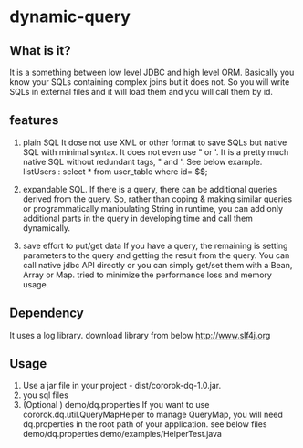 dynamic-query
========


## What is it?
It is a something between low level JDBC and high level ORM.
Basically you know your SQLs containing complex joins but it does not.
So you will write SQLs in external files and it will load them and you will call them by id.


## features 
1. plain SQL
It dose not use XML or other format to save SQLs but native SQL with minimal syntax.
It does not even use " or '. It is a pretty much native SQL without redundant tags, " and '. 
See below example. 
listUsers : select * from user_table 
where id= $$;

2. expandable SQL.
If there is a query, there can be additional queries derived from the query.
So, rather than coping & making similar queries or programmatically manipulating String in runtime,
you can add only additional parts in the query in developing time and call them dynamically.

3. save effort to put/get data
If you have a query, the remaining is setting parameters to the query and getting the result
from the query. You can call native jdbc API directly or you can simply get/set them with a Bean,
Array or Map. tried to minimize the performance loss and memory usage.


## Dependency
It uses a log library. download library from below 
	http://www.slf4j.org


## Usage
1. Use a jar file in your project - dist/cororok-dq-1.0.jar.
2. you sql files
3. (Optional ) demo/dq.properties
If you want to use cororok.dq.util.QueryMapHelper to manage QueryMap, 
you will need dq.properties in the root path of your application. see below files
	demo/dq.properties 
	demo/examples/HelperTest.java 

	
